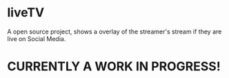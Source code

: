 # liveTV
A open source project, shows a overlay of the streamer's stream if they are live on Social Media.

# CURRENTLY A WORK IN PROGRESS!
